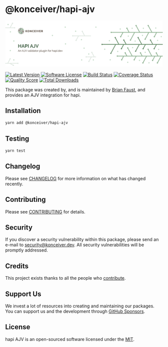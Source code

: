 # @konceiver/hapi-ajv

<p align="center"><img src="./banner.png" /></p>

[![Latest Version](https://badgen.net/npm/v/@konceiver/hapi-ajv)](https://npmjs.com/package/@konceiver/hapi-ajv)
[![Software License](https://badgen.net/npm/license/@konceiver/hapi-ajv)](https://npmjs.com/package/@konceiver/hapi-ajv)
[![Build Status](https://img.shields.io/github/workflow/status/konceiver/hapi-ajv/run-tests?label=tests)](https://github.com/konceiver/hapi-ajv/actions?query=workflow%3Arun-tests+branch%3Amaster)
[![Coverage Status](https://badgen.net/codeclimate/coverage/konceiver/hapi-ajv)](https://codeclimate.com/github/konceiver/hapi-ajv)
[![Quality Score](https://badgen.net/codeclimate/maintainability/konceiver/hapi-ajv)](https://codeclimate.com/github/konceiver/hapi-ajv)
[![Total Downloads](https://badgen.net/npm/dt/konceiver/hapi-ajv)](https://npmjs.com/package/@konceiver/hapi-ajv)

This package was created by, and is maintained by [Brian Faust](https://github.com/faustbrian), and provides an AJV integration for hapi.

## Installation

```bash
yarn add @konceiver/hapi-ajv
```

## Testing

```bash
yarn test
```

## Changelog

Please see [CHANGELOG](CHANGELOG.md) for more information on what has changed recently.

## Contributing

Please see [CONTRIBUTING](CONTRIBUTING.md) for details.

## Security

If you discover a security vulnerability within this package, please send an e-mail to security@konceiver.dev. All security vulnerabilities will be promptly addressed.

## Credits

This project exists thanks to all the people who [contribute](../../contributors).

## Support Us

We invest a lot of resources into creating and maintaining our packages. You can support us and the development through [GitHub Sponsors](https://github.com/sponsors/faustbrian).

## License

hapi AJV is an open-sourced software licensed under the [MIT](LICENSE.md).
